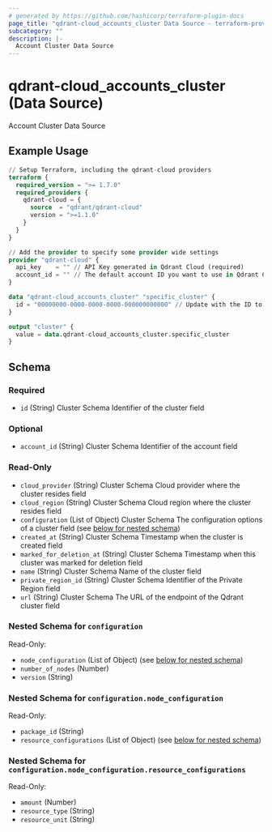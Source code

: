 ```yaml
---
# generated by https://github.com/hashicorp/terraform-plugin-docs
page_title: "qdrant-cloud_accounts_cluster Data Source - terraform-provider-qdrant-cloud"
subcategory: ""
description: |-
  Account Cluster Data Source
---
```


# qdrant-cloud_accounts_cluster (Data Source)

Account Cluster Data Source

## Example Usage

```terraform
// Setup Terraform, including the qdrant-cloud providers
terraform {
  required_version = ">= 1.7.0"
  required_providers {
    qdrant-cloud = {
      source  = "qdrant/qdrant-cloud"
      version = ">=1.1.0"
    }
  }
}

// Add the provider to specify some provider wide settings
provider "qdrant-cloud" {
  api_key    = "" // API Key generated in Qdrant Cloud (required)
  account_id = "" // The default account ID you want to use in Qdrant Cloud (can be overriden on resource level)
}

data "qdrant-cloud_accounts_cluster" "specific_cluster" {
  id = "00000000-0000-0000-0000-000000000000" // Update with the ID to fetch
}

output "cluster" {
  value = data.qdrant-cloud_accounts_cluster.specific_cluster
}
```

<!-- schema generated by tfplugindocs -->
## Schema

### Required

- `id` (String) Cluster Schema Identifier of the cluster field

### Optional

- `account_id` (String) Cluster Schema Identifier of the account field

### Read-Only

- `cloud_provider` (String) Cluster Schema Cloud provider where the cluster resides field
- `cloud_region` (String) Cluster Schema Cloud region where the cluster resides field
- `configuration` (List of Object) Cluster Schema The configuration options of a cluster field (see [below for nested schema](#nestedatt--configuration))
- `created_at` (String) Cluster Schema Timestamp when the cluster is created field
- `marked_for_deletion_at` (String) Cluster Schema Timestamp when this cluster was marked for deletion field
- `name` (String) Cluster Schema Name of the cluster field
- `private_region_id` (String) Cluster Schema Identifier of the Private Region field
- `url` (String) Cluster Schema The URL of the endpoint of the Qdrant cluster field

<a id="nestedatt--configuration"></a>
### Nested Schema for `configuration`

Read-Only:

- `node_configuration` (List of Object) (see [below for nested schema](#nestedobjatt--configuration--node_configuration))
- `number_of_nodes` (Number)
- `version` (String)

<a id="nestedobjatt--configuration--node_configuration"></a>
### Nested Schema for `configuration.node_configuration`

Read-Only:

- `package_id` (String)
- `resource_configurations` (List of Object) (see [below for nested schema](#nestedobjatt--configuration--node_configuration--resource_configurations))

<a id="nestedobjatt--configuration--node_configuration--resource_configurations"></a>
### Nested Schema for `configuration.node_configuration.resource_configurations`

Read-Only:

- `amount` (Number)
- `resource_type` (String)
- `resource_unit` (String)
